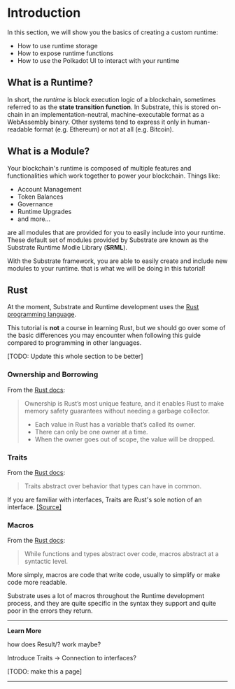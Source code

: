 Introduction
===

In this section, we will show you the basics of creating a custom runtime:

 - How to use runtime storage
 - How to expose runtime functions
 - How to use the Polkadot UI to interact with your runtime

## What is a Runtime?

In short, the *runtime* is block execution logic of a blockchain, sometimes referred to as the **state transition function**. In Substrate, this is stored on-chain in an implementation-neutral, machine-executable format as a WebAssembly binary. Other systems tend to express it only in human-readable format (e.g. Ethereum) or not at all (e.g. Bitcoin).

## What is a Module?

Your blockchain's runtime is composed of multiple features and functionalities which work together to power your blockchain. Things like:

 - Account Management
 - Token Balances
 - Governance
 - Runtime Upgrades
 - and more...

 are all modules that are provided for you to easily include into your runtime. These default set of modules provided by Substrate are known as the Substrate Runtime Modle Library (**SRML**).

 With the Substrate framework, you are able to easily create and include new modules to your runtime. that is what we will be doing in this tutorial!

 ## Rust

 At the moment, Substrate and Runtime development uses the [Rust programming language](https://www.parity.io/why-rust/).

 This tutorial is **not** a course in learning Rust, but we should go over some of the basic differences you may encounter when following this guide compared to programming in other languages.

 [TODO: Update this whole section to be better]

 ### Ownership and Borrowing

 From the [Rust docs](https://doc.rust-lang.org/book/ownership.html):

> Ownership is Rust’s most unique feature, and it enables Rust to make memory safety guarantees without needing a garbage collector.
>
> - Each value in Rust has a variable that’s called its owner.
> - There can only be one owner at a time.
> - When the owner goes out of scope, the value will be dropped.

### Traits

From the [Rust docs](https://doc.rust-lang.org/book/traits.html):

> Traits abstract over behavior that types can have in common.

If you are familiar with interfaces, Traits are Rust's sole notion of an interface. [[Source]](https://blog.rust-lang.org/2015/05/11/traits.html)

### Macros

From the [Rust docs](https://doc.rust-lang.org/book/macros.html):

> While functions and types abstract over code, macros abstract at a syntactic level.

More simply, macros are code that write code, usually to simplify or make code more readable.

Substrate uses a lot of macros throughout the Runtime development process, and they are quite specific in the syntax they support and quite poor in the errors they return.

---
**Learn More**

 how does Result/? work maybe?

 Introduce Traits -> Connection to interfaces?

[TODO: make this a page]

---
